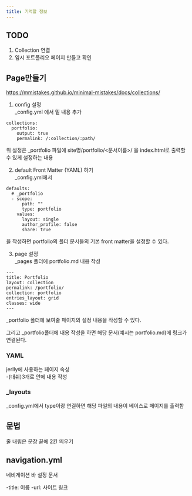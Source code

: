 ```yaml
---
title: 기억할 정보
---
```


## TODO
1. Collection 연결
2. 임시 포트폴리오 페이지 만들고 확인  

## Page만들기

https://mmistakes.github.io/minimal-mistakes/docs/collections/

1. config 설정  
_config.yml 에서 밑 내용 추가  

```
collections:
  portfolio:
    output: true
    permalink: /:collection/:path/
```  

위 설정은 _portfolio 파일에 site명/portfolio/<문서이름>/ 을 index.html로 출력할 수 있게 설정하는 내용  

2. default Front Matter (YAML) 하기  
_config.yml에서  

```
defaults:
  # _portfolio
  - scope:
      path: ""
      type: portfolio
    values:
      layout: single
      author_profile: false
      share: true
```

을 작성하면 portfolio의 폴더 문서들의 기본 front matter을 설정할 수 있다.  

3. page 설정  
_pages 폴더에 portfolio.md 내용 작성  

```
---
title: Portfolio
layout: collection
permalink: /portfolio/
collection: portfolio
entries_layout: grid
classes: wide
---
```

_portfolio 폴더에 보여줄 페이지의 설정 내용을 작성할 수 있다.  

그리고 _portfolio폴더에 내용 작성을 하면 해당 문서(예시는 portfolio.md)에 링크가 연결된다.  

### YAML
jerlly에 사용하는 페이지 속성  
-(대쉬)3개로 안에 내용 작성

### _layouts
_config.yml에서 type이랑 연결하면 해당 파일의 내용이 베이스로 페이지를 출력함  

## 문법
줄 내림은 문장 끝에 2칸 띄우기

## navigation.yml
네비게이션 바 설정 문서

-title: 이름
-url: 사이트 링크